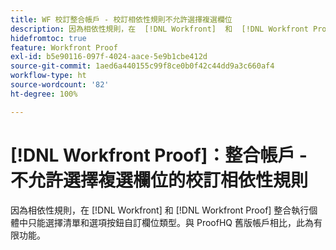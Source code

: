 ```yaml
---
title: WF 校訂整合帳戶 - 校訂相依性規則不允許選擇複選欄位
description: 因為相依性規則，在  [!DNL Workfront]  和  [!DNL Workfront Proof]  整合執行個體中只能選擇清單和選項按鈕自訂欄位類型。與 ProofHQ 舊版帳戶相比，此為有限功能。
hidefromtoc: true
feature: Workfront Proof
exl-id: b5e90116-097f-4024-aace-5e9b1cbe412d
source-git-commit: 1aed6a440155c99f8ce0b0f42c44dd9a3c660af4
workflow-type: ht
source-wordcount: '82'
ht-degree: 100%

---
```


# [!DNL Workfront Proof]：整合帳戶 - 不允許選擇複選欄位的校訂相依性規則

<!--valid issue; Won't fix-->

因為相依性規則，在 [!DNL Workfront] 和 [!DNL Workfront Proof] 整合執行個體中只能選擇清單和選項按鈕自訂欄位類型。與 ProofHQ 舊版帳戶相比，此為有限功能。
